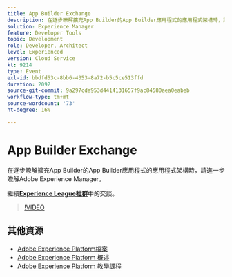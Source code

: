 ```yaml
---
title: App Builder Exchange
description: 在逐步瞭解擴充App Builder的App Builder應用程式的應用程式架構時，請進一步瞭解Adobe Experience Manager。
solution: Experience Manager
feature: Developer Tools
topic: Development
role: Developer, Architect
level: Experienced
version: Cloud Service
kt: 9214
type: Event
exl-id: bbdfd53c-8bb6-4353-8a72-b5c5ce513ffd
duration: 2092
source-git-commit: 9a297cda953d4414131657f9ac84580aea0eabeb
workflow-type: tm+mt
source-wordcount: '73'
ht-degree: 16%

---
```


# App Builder Exchange

在逐步瞭解擴充App Builder的App Builder應用程式的應用程式架構時，請進一步瞭解Adobe Experience Manager。

繼續&#x200B;**[Experience League社群](https://adobe.ly/3uragoI)**&#x200B;中的交談。

>[!VIDEO](https://video.tv.adobe.com/v/337709/?quality=12&learn=on&hidetitle=true)

## 其他資源

- [Adobe Experience Platform檔案](https://experienceleague.adobe.com/docs/experience-platform.html)
- [Adobe Experience Platform 概述](https://experienceleague.adobe.com/docs/experience-platform/landing/home.html?lang=zh-Hant)
- [Adobe Experience Platform 教學課程](https://experienceleague.adobe.com/docs/platform-learn/tutorials/overview.html?lang=zh-Hant)
